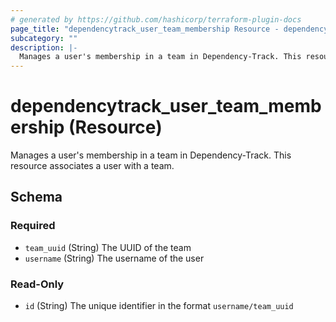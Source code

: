 ```yaml
---
# generated by https://github.com/hashicorp/terraform-plugin-docs
page_title: "dependencytrack_user_team_membership Resource - dependencytrack"
subcategory: ""
description: |-
  Manages a user's membership in a team in Dependency-Track. This resource associates a user with a team.
---
```


# dependencytrack_user_team_membership (Resource)

Manages a user's membership in a team in Dependency-Track. This resource associates a user with a team.



<!-- schema generated by tfplugindocs -->
## Schema

### Required

- `team_uuid` (String) The UUID of the team
- `username` (String) The username of the user

### Read-Only

- `id` (String) The unique identifier in the format `username/team_uuid`
